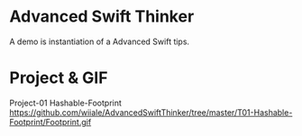 # Advanced Swift Thinker
A demo is instantiation of a Advanced Swift tips.

# Project & GIF
Project-01 Hashable-Footprint
https://github.com/wiiale/AdvancedSwiftThinker/tree/master/T01-Hashable-Footprint/Footprint.gif